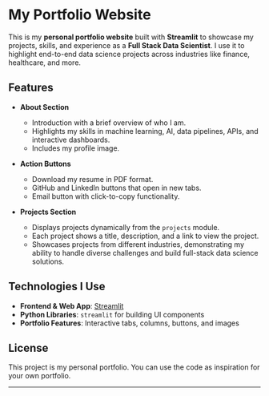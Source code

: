 # My Portfolio Website

This is my **personal portfolio website** built with **Streamlit** to showcase my projects, skills, and experience as a **Full Stack Data Scientist**. I use it to highlight end-to-end data science projects across industries like finance, healthcare, and more.

## Features

* **About Section**

  * Introduction with a brief overview of who I am.
  * Highlights my skills in machine learning, AI, data pipelines, APIs, and interactive dashboards.
  * Includes my profile image.

* **Action Buttons**

  * Download my resume in PDF format.
  * GitHub and LinkedIn buttons that open in new tabs.
  * Email button with click-to-copy functionality.

* **Projects Section**

  * Displays projects dynamically from the `projects` module.
  * Each project shows a title, description, and a link to view the project.
  * Showcases projects from different industries, demonstrating my ability to handle diverse challenges and build full-stack data science solutions.

## Technologies I Use

* **Frontend & Web App**: [Streamlit](https://streamlit.io/)
* **Python Libraries**: `streamlit` for building UI components
* **Portfolio Features**: Interactive tabs, columns, buttons, and images

## License

This project is my personal portfolio. You can use the code as inspiration for your own portfolio.

---